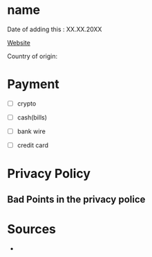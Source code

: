 # name

Date of adding this : XX.XX.20XX

[Website]()

Country of origin: 

# Payment
- [ ] crypto
- [ ] cash(bills)
- [ ] bank wire
- [ ] credit card


# Privacy Policy

## Bad Points in the privacy police

# Sources 

- 